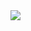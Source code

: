 <picture>
  <source
    srcset="https://github-readme-stats.vercel.app/api?username=Attempt3035&title_color=4493F8&icon_color=fe8019&text_color=FFFFFF&bg_color=00000000&ring_color=9745f5&show_icons=true&hide_border=true&rank_icon=github&include_all_commits=true&show=reviews"
    media="(prefers-color-scheme: dark)"
  />
  <source
    srcset="https://github-readme-stats.vercel.app/api?username=Attempt3035&title_color=4493F8&icon_color=fe8019&text_color=000000&bg_color=00000000&ring_color=9745f5&show_icons=true&hide_border=true&rank_icon=github&include_all_commits=true&show=reviews"
    media="(prefers-color-scheme: light), (prefers-color-scheme: no-preference)"
  />
  <img src="https://github-readme-stats.vercel.app/api?username=Attempt3035&title_color=4493F8&icon_color=fe8019&text_color=000000&bg_color=00000000&ring_color=9745f5&show_icons=true&hide_border=true&rank_icon=github&include_all_commits=true&show=reviews" />
</picture>
